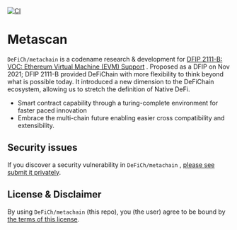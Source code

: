 [![CI](https://github.com/DeFiCh/metascan/actions/workflows/ci.yml/badge.svg)](https://github.com/DeFiCh/defimetachain.org/actions/workflows/ci.yml)

# Metascan

`DeFiCh/metachain` is a codename research & development
for [DFIP 2111-B: VOC: Ethereum Virtual Machine (EVM) Support](https://github.com/DeFiCh/dfips/issues/96)
. Proposed as a DFIP on Nov 2021; DFIP 2111-B provided DeFiChain with more flexibility to think
beyond what is possible today. It introduced a new dimension to the DeFiChain ecosystem, allowing us
to stretch the definition of Native DeFi.

- Smart contract capability through a turing-complete environment for faster paced innovation
- Embrace the multi-chain future enabling easier cross compatibility and extensibility.

## Security issues

If you discover a security vulnerability in `DeFiCh/metachain`
, [please see submit it privately](https://github.com/DeFiCh/.github/blob/main/SECURITY.md).

## License & Disclaimer

By using `DeFiCh/metachain` (this repo), you (the user) agree to be bound
by [the terms of this license](LICENSE).
